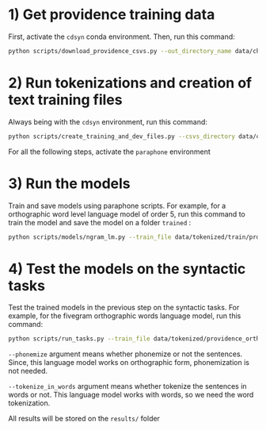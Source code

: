 # 1) Get providence training data
First, activate the `cdsyn` conda environment. Then, run this command:
```bash
python scripts/download_providence_csvs.py --out_directory_name data/children_csvs
```

# 2) Run tokenizations and creation of text training files

Always being with the `cdsyn` environment, run this command:

```bash
python scripts/create_training_and_dev_files.py --csvs_directory data/children_csvs/ --out_directory_name data/tokenized/
```

For all the following steps, activate the `paraphone` environment

# 3) Run the models

Train and save models using paraphone scripts. For example, for a orthographic word level language model of order 5, run this command to train the model and save the model on a folder `trained` :

```bash
python scripts/models/ngram_lm.py --train_file data/tokenized/train/providence_orthographic_form_tokenized_in_words.train --out_directory trained --out_filename bigram_lm_orthographic_form_tokenized_in_words --ngram_size 2
```

# 4) Test the models on the syntactic tasks

Test the trained models in the previous step on the syntactic tasks. For example, for the fivegram orthographic words language model, run this command:

```bash
python scripts/run_tasks.py --train_file data/tokenized/providence_orthographic_tokenized_in_words.txt --tasks_folder data/tasks/ --no-phonemize --tokenize_in_words --ngram_model trained/fivegram_lm_orthographic_words.json --out_filename fivegram_lm_orthographic_words
```

`--phonemize` argument means whether phonemize or not the sentences. Since, this language model works on orthographic form, phonemization is not needed.

`--tokenize_in_words` argument means whether tokenize the sentences in words or not. This language model works with words, so we need the word tokenization.

All results will be stored on the `results/` folder